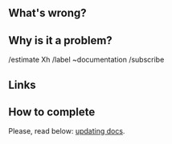 ## What's wrong?

## Why is it a problem?

/estimate Xh
/label ~documentation
/subscribe


## Links

<!--
1. Link to blocked issue
2. Any other useful links
-->


## How to complete

Please, read below: [updating docs](https://wemake.services/meta/rsdp/how-tasks-are-assigned#i-can-not-find-any-information-in-any-of-these-sources).
